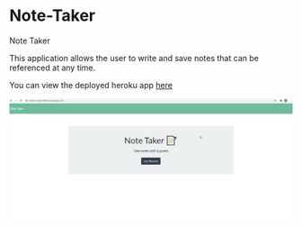# Note-Taker
Note Taker

This application allows the user to write and save notes that can be referenced at any time.

You can view the deployed heroku app [here](https://mighty-waters-44616.herokuapp.com/notes)



![Alt Text](https://github.com/coryjpiette/Note-Taker/blob/main/note-taker.gif)

